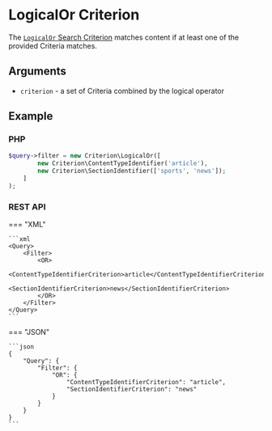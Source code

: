 # LogicalOr Criterion

The [`LogicalOr` Search Criterion](../../api/php_api/php_api_reference/classes/Ibexa-Contracts-Core-Repository-Values-Content-Query-Criterion-LogicalOr.html)
matches content if at least one of the provided Criteria matches.

## Arguments

- `criterion` - a set of Criteria combined by the logical operator

## Example

### PHP

``` php
$query->filter = new Criterion\LogicalOr([
        new Criterion\ContentTypeIdentifier('article'),
        new Criterion\SectionIdentifier(['sports', 'news']);
    ]
);
```

### REST API

=== "XML"

    ```xml
    <Query>
        <Filter>
            <OR>
                <ContentTypeIdentifierCriterion>article</ContentTypeIdentifierCriterion>
                <SectionIdentifierCriterion>news</SectionIdentifierCriterion>
            </OR>
        </Filter>
    </Query>
    ```

=== "JSON"

    ```json
    {
        "Query": {
            "Filter": {
                "OR": {
                    "ContentTypeIdentifierCriterion": "article",
                    "SectionIdentifierCriterion": "news"
                }
            }
        }
    }
    ```